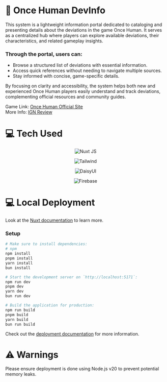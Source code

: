 
# 💫 Once Human DevInfo

This system is a lightweight information portal dedicated to cataloging and presenting details about the deviations in the game Once Human. It serves as a centralized hub where players can explore available deviations, their characteristics, and related gameplay insights.

### Through the portal, users can:
- Browse a structured list of deviations with essential information.
- Access quick references without needing to navigate multiple sources.
- Stay informed with concise, game-specific details.

By focusing on clarity and accessibility, the system helps both new and experienced Once Human players easily understand and track deviations, complementing official resources and community guides.

Game Link: [Once Human Official Site](https://www.oncehuman.game/) \
More Info: [IGN Review]("https://www.ign.com/articles/once-human-review")

# 💻 Tech Used

<div align="center">

![Nuxt JS](https://img.shields.io/badge/Nuxt-002E3B?style=for-the-badge&logo=nuxt.js&logoColor=#00DC82) 

![Tailwind](https://img.shields.io/badge/-Tailwind-%230170FE?style=for-the-badge&logo=tailwindcss&logoColor=white) 

![DaisyUI](https://img.shields.io/badge/daisyui-5A0EF8?style=for-the-badge&logo=daisyui&logoColor=white) 

![Firebase](https://img.shields.io/badge/firebase-a08021?style=for-the-badge&logo=firebase&logoColor=ffcd34) 

</div>

# 💻 Local Deployment

Look at the [Nuxt documentation](https://nuxt.com/docs/getting-started/introduction) to learn more.

### Setup

```bash
# Make sure to install dependencies:
# npm
npm install
pnpm install
yarn install
bun install

# Start the development server on `http://localhost:5171`:
npm run dev
pnpm dev
yarn dev
bun run dev

# Build the application for production:
npm run build
pnpm build
yarn build
bun run build

```

Check out the [deployment documentation](https://nuxt.com/docs/getting-started/deployment) for more information.


# ⚠️ Warnings

Please ensure deployment is done using Node.js v20 to prevent potential memory leaks.
